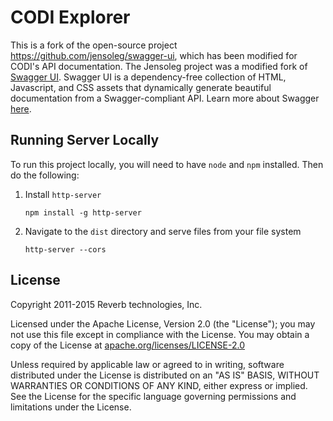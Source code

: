 # CODI Explorer

This is a fork of the open-source project https://github.com/jensoleg/swagger-ui, which has been modified for CODI's API documentation. The Jensoleg project was a modified fork of [Swagger UI](https://github.com/swagger-api/swagger-ui). Swagger UI is a dependency-free collection of HTML, Javascript, and CSS assets that dynamically generate beautiful documentation from a Swagger-compliant API. Learn more about Swagger [here](http://swagger.io).

## Running Server Locally

To run this project locally, you will need to have `node` and `npm` installed. Then do the following:

1. Install `http-server`

    ```
    npm install -g http-server
    ```

2. Navigate to the `dist` directory and serve files from your file system 

    ```
    http-server --cors
    ```

## License

Copyright 2011-2015 Reverb technologies, Inc.

Licensed under the Apache License, Version 2.0 (the "License");
you may not use this file except in compliance with the License.
You may obtain a copy of the License at [apache.org/licenses/LICENSE-2.0](http://www.apache.org/licenses/LICENSE-2.0)

Unless required by applicable law or agreed to in writing, software
distributed under the License is distributed on an "AS IS" BASIS,
WITHOUT WARRANTIES OR CONDITIONS OF ANY KIND, either express or implied.
See the License for the specific language governing permissions and
limitations under the License.
